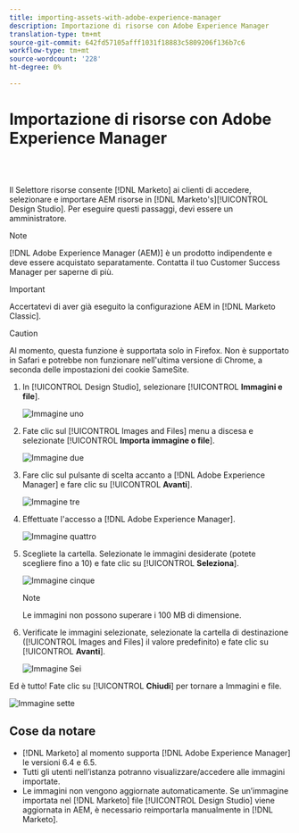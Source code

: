 ```yaml
---
title: importing-assets-with-adobe-experience-manager
description: Importazione di risorse con Adobe Experience Manager
translation-type: tm+mt
source-git-commit: 642fd57105afff1031f18883c5809206f136b7c6
workflow-type: tm+mt
source-wordcount: '228'
ht-degree: 0%

---
```



# Importazione di risorse con Adobe Experience Manager

<br> 

Il Selettore risorse consente [!DNL Marketo] ai clienti di accedere, selezionare e importare AEM risorse in [!DNL Marketo's][!UICONTROL Design Studio]. Per eseguire questi passaggi, devi essere un amministratore.

>[!NOTE]
>[!DNL Adobe Experience Manager (AEM)] è un prodotto indipendente e deve essere acquistato separatamente. Contatta il tuo Customer Success Manager per saperne di più.

>[!IMPORTANT]
>Accertatevi di aver già eseguito la configurazione [](https://docs.marketo.com/x/FwPLAQ) AEM in [!DNL Marketo Classic].

>[!CAUTION]
>
>Al momento, questa funzione è supportata solo in Firefox. Non è supportato in Safari e potrebbe non funzionare nell&#39;ultima versione di Chrome, a seconda delle impostazioni dei cookie SameSite.

1. In [!UICONTROL Design Studio], selezionare [!UICONTROL **Immagini e file**].

   ![Immagine uno](/help/sky/assets/design-studio/importing-assets-with-adobe-experience-manager/importing-assets-with-adobe-experience-manager-1.png)

1. Fate clic sul [!UICONTROL Images and Files] menu a discesa e selezionate [!UICONTROL **Importa immagine o file**].

   ![Immagine due](/help/sky/assets/design-studio/importing-assets-with-adobe-experience-manager/importing-assets-with-adobe-experience-manager-2.png)

1. Fare clic sul pulsante di scelta accanto a [!DNL Adobe Experience Manager] e fare clic su [!UICONTROL **Avanti**].

   ![Immagine tre](/help/sky/assets/design-studio/importing-assets-with-adobe-experience-manager/importing-assets-with-adobe-experience-manager-3.png)

1. Effettuate l&#39;accesso a [!DNL Adobe Experience Manager].

   ![Immagine quattro](/help/sky/assets/design-studio/importing-assets-with-adobe-experience-manager/importing-assets-with-adobe-experience-manager-4.png)

1. Scegliete la cartella. Selezionate le immagini desiderate (potete scegliere fino a 10) e fate clic su [!UICONTROL **Seleziona**].

   ![Immagine cinque](/help/sky/assets/design-studio/importing-assets-with-adobe-experience-manager/importing-assets-with-adobe-experience-manager-5.png)

   >[!NOTE]
   >
   >Le immagini non possono superare i 100 MB di dimensione.

1. Verificate le immagini selezionate, selezionate la cartella di destinazione ([!UICONTROL Images and Files] il valore predefinito) e fate clic su [!UICONTROL **Avanti**].

   ![Immagine Sei](/help/sky/assets/design-studio/importing-assets-with-adobe-experience-manager/importing-assets-with-adobe-experience-manager-6.png)

Ed è tutto! Fate clic su [!UICONTROL **Chiudi**] per tornare a Immagini e file.

![Immagine sette](/help/sky/assets/design-studio/importing-assets-with-adobe-experience-manager/importing-assets-with-adobe-experience-manager-7.png)

## Cose da notare

* [!DNL Marketo] al momento supporta [!DNL Adobe Experience Manager] le versioni 6.4 e 6.5.
* Tutti gli utenti nell’istanza potranno visualizzare/accedere alle immagini importate.
* Le immagini non vengono aggiornate automaticamente. Se un’immagine importata nel [!DNL Marketo] file [!UICONTROL Design Studio] viene aggiornata in AEM, è necessario reimportarla manualmente in [!DNL Marketo].
